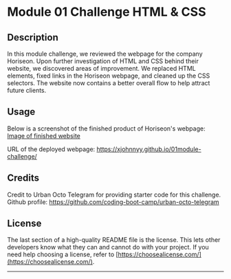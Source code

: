 # Module 01 Challenge HTML & CSS

## Description

In this module challenge, we reviewed the webpage for the company Horiseon. Upon further investigation of HTML and CSS behind their website, we discovered areas of improvement. We replaced HTML elements, fixed links in the Horiseon webpage, and cleaned up the CSS selectors. The website now contains a better overall flow to help attract future clients.


## Usage
Below is a screenshot of the finished product of Horiseon's webpage:
[Image of finished website](assets/images/01-html-css-git-homework-demo.png)

URL of the deployed webpage: https://xjohnnyy.github.io/01module-challenge/



## Credits
Credit to Urban Octo Telegram for providing starter code for this challenge.
Github profile: 
https://github.com/coding-boot-camp/urban-octo-telegram

## License

The last section of a high-quality README file is the license. This lets other developers know what they can and cannot do with your project. If you need help choosing a license, refer to [https://choosealicense.com/](https://choosealicense.com/).

---
